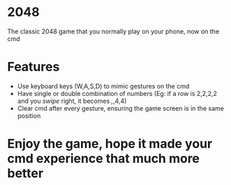 # 2048
The classic 2048 game that you normally play on your phone, now on the cmd

# Features
* Use keyboard keys (W,A,S,D) to mimic gestures on the cmd
* Have single or double combination of numbers (Eg: if a row is 2,2,2,2 and you _swipe_ right, it becomes _,_,4,4)
* Clear cmd after every gesture, ensuring the game screen is in the same position

# Enjoy the game, hope it made your cmd experience that much more better
